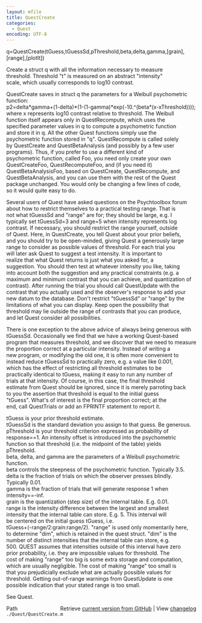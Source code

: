 ```yaml
---
layout: mfile
title: QuestCreate
categories:
  - Quest
encoding: UTF-8
---
```


 q=QuestCreate(tGuess,tGuessSd,pThreshold,beta,delta,gamma,[grain],[range],[plotIt])  

 Create a struct q with all the information necessary to measure  
 threshold. Threshold "t" is measured on an abstract "intensity"  
 scale, which usually corresponds to log10 contrast.  

 QuestCreate saves in struct q the parameters for a Weibull psychometric function:  
 p2=delta\*gamma+(1-delta)\*(1-(1-gamma)\*exp(-10.^(beta\*(x-xThreshold))));  
 where x represents log10 contrast relative to threshold. The Weibull  
 function itself appears only in QuestRecompute, which uses the  
 specified parameter values in q to compute a psychometric function  
 and store it in q. All the other Quest functions simply use the  
 psychometric function stored in "q". QuestRecompute is called solely  
 by QuestCreate and QuestBetaAnalysis (and possibly by a few user  
 programs). Thus, if you prefer to use a different kind of  
 psychometric function, called Foo, you need only create your own  
 QuestCreateFoo, QuestRecomputeFoo, and (if you need it)  
 QuestBetaAnalysisFoo, based on QuestCreate, QuestRecompute, and  
 QuestBetaAnalysis, and you can use them with the rest of the Quest  
 package unchanged. You would only be changing a few lines of code,  
 so it would quite easy to do.  

 Several users of Quest have asked questions on the Psychtoolbox forum  
 about how to restrict themselves to a practical testing range. That is  
 not what tGuessSd and "range" are for; they should be large, e.g. I  
 typically set tGuessSd=3 and range=5 when intensity represents log  
 contrast. If necessary, you should restrict the range yourself, outside  
 of Quest. Here, in QuestCreate, you tell Quest about your prior beliefs,  
 and you should try to be open-minded, giving Quest a generously large  
 range to consider as possible values of threshold. For each trial you  
 will later ask Quest to suggest a test intensity. It is important to  
 realize that what Quest returns is just what you asked for, a  
 suggestion. You should then test at whatever intensity you like, taking  
 into account both the suggestion and any practical constraints (e.g. a  
 maximum and minimum contrast that you can achieve, and quantization of  
 contrast). After running the trial you should call QuestUpdate with the  
 contrast that you actually used and the observer's response to add your  
 new datum to the database. Don't restrict "tGuessSd" or "range" by the  
 limitations of what you can display. Keep open the possibility that  
 threshold may lie outside the range of contrasts that you can produce,  
 and let Quest consider all possibilities.  

 There is one exception to the above advice of always being generous with  
 tGuessSd. Occasionally we find that we have a working Quest-based  
 program that measures threshold, and we discover that we need to measure  
 the proportion correct at a particular intensity. Instead of writing a  
 new program, or modifying the old one, it is often more convenient to  
 instead reduce tGuessSd to practically zero, e.g. a value like 0.001,  
 which has the effect of restricting all threshold estimates to be  
 practically identical to tGuess, making it easy to run any number of  
 trials at that intensity. Of course, in this case, the final threshold  
 estimate from Quest should be ignored, since it is merely parroting back  
 to you the assertion that threshold is equal to the initial guess  
 "tGuess". What's of interest is the final proportion correct; at the  
 end, call QuestTrials or add an FPRINTF statement to report it.  

 tGuess is your prior threshold estimate.  
 tGuessSd is the standard deviation you assign to that guess. Be generous.  
 pThreshold is your threshold criterion expressed as probability of  
    response==1. An intensity offset is introduced into the psychometric  
    function so that threshold (i.e. the midpoint of the table) yields  
    pThreshold.  
 beta, delta, and gamma are the parameters of a Weibull psychometric function.  
 beta controls the steepness of the psychometric function. Typically 3.5.  
 delta is the fraction of trials on which the observer presses blindly.  
    Typically 0.01.  
 gamma is the fraction of trials that will generate response 1 when  
    intensity==-inf.  
 grain is the quantization (step size) of the internal table. E.g. 0.01.  
 range is the intensity difference between the largest and smallest  
    intensity that the internal table can store. E.g. 5. This interval will  
    be centered on the initial guess tGuess, i.e.  
    tGuess+(-range/2:grain:range/2). "range" is used only momentarily here,  
    to determine "dim", which is retained in the quest struct. "dim" is the  
    number of distinct intensities that the internal table can store, e.g.  
    500\. QUEST assumes that intensities outside of this interval have zero  
    prior probability, i.e. they are impossible values for threshold. The  
    cost of making "range" too big is some extra storage and computation,  
    which are usually negligible. The cost of making "range" too small is  
    that you prejudicially exclude what are actually possible values for  
    threshold. Getting out-of-range warnings from QuestUpdate is one  
    possible indication that your stated range is too small.  

 See Quest.  


<div class="code_header" style="text-align:right;">
  <span style="float:left;">Path&nbsp;&nbsp;</span> <span class="counter">Retrieve <a href=
  "https://raw.github.com/Psychtoolbox-3/Psychtoolbox-3/beta/./Quest/QuestCreate.m">current version from GitHub</a> | View <a href=
  "https://github.com/Psychtoolbox-3/Psychtoolbox-3/commits/beta/./Quest/QuestCreate.m">changelog</a></span>
</div>
<div class="code">
  <code>./Quest/QuestCreate.m</code>
</div>
